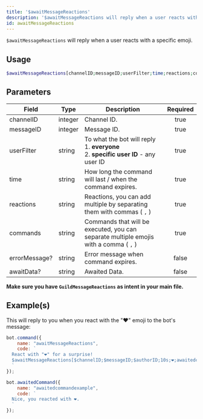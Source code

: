 ```yaml
---
title: '$awaitMessageReactions'
description: '$awaitMessageReactions will reply when a user reacts with a specific emoji.'
id: awaitMessageReactions
---
```


`$awaitMessageReactions` will reply when a user reacts with a specific emoji.

## Usage

```php
$awaitMessageReactions[channelID;messageID;userFilter;time;reactions;commands;errorMessage?;awaitData?]
```

## Parameters

| Field         | Type    | Description                                                                                                | Required |
| ------------- | ------- | ---------------------------------------------------------------------------------------------------------- |:--------:|
| channelID     | integer | Channel ID.                                                                                                |   true   |
| messageID     | integer | Message ID.                                                                                                |   true   |
| userFilter    | string  | To what the bot will reply <br /> 1. **everyone** <br /> 2. **specific user ID** - any user ID |   true   |
| time          | string  | How long the command will last / when the command expires.                                                 |   true   |
| reactions     | string  | Reactions, you can add multiple by separating them with commas ( `,` )                                     |   true   |
| commands      | string  | Commands that will be executed, you can separate multiple emojis with a comma ( `,` )                      |   true   |
| errorMessage? | string  | Error message when command expires.                                                                        |  false   |
| awaitData?    | string  | Awaited Data.                                                                                              |  false   |

**Make sure you have `GuildMessageReactions` as intent in your main file.**

## Example(s)

This will reply to you when you react with the "❤️" emoji to the bot's message:

```js
bot.command({
    name: "awaitMessageReactions",
    code: `
  React with "❤️" for a surprise! 
  $awaitMessageReactions[$channelID;$messageID;$authorID;10s;❤️;awaitedcommandexample;Whoops! You didn't react in time..]
  `
});

bot.awaitedCommand({
    name: "awaitedcommandexample",
    code: `
  Nice, you reacted with ❤️.
  `
});
```

